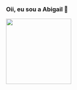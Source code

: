 ### Oii, eu sou a Abigail 👋

<!--
- 🎒 Técnico em informática 
- UX Design-->
<div>
  <a href="https://github.com/abigailtechnology"></a>
  <img height="180px" src = "https://github-readme-stats.vercel.app/api?username=abigailtechnology&theme=jolly&show_icons=true&include_all_commits=true&count_private=true">
<!-- img height="130px" src = "https://github-readme-stats.vercel.app/api/top-langs/?username=abigailtechnology&layout=compact&langs_count=16&theme=jolly&count_private=true">
  
  
</div>
